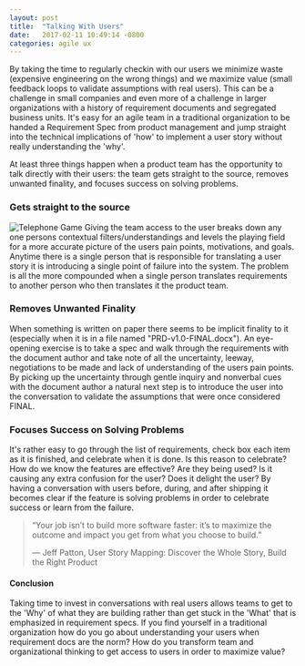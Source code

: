```yaml
---
layout: post
title:  "Talking With Users"
date:   2017-02-11 10:49:14 -0800
categories: agile ux
---
```

By taking the time to regularly checkin with our users we minimize waste (expensive engineering on the wrong things) and we maximize value (small feedback loops to validate assumptions with real users).  This can be a challenge in small companies and even more of a challenge in larger organizations with a history of requirement documents and segregated business units.  It's easy for an agile team in a traditional organization to be handed a Requirement Spec from product management and jump straight into the technical implications of 'how' to implement a user story without really understanding the 'why'.  

At least three things happen when a product team has the opportunity to talk directly with their users: the team gets straight to the source, removes unwanted finality, and focuses success on solving problems.

### Gets straight to the source
![Telephone Game]({{site.url}}/assets/user-communication.jpg)
 Giving the team access to the user breaks down any one persons contextual filters/understandings and levels the playing field for a more accurate picture of the users pain points, motivations, and goals.  Anytime there is a single person that is responsible for translating a user story it is introducing a single point of failure into the system.  The problem is all the more compounded when a single person translates requirements to another person who then translates it the product team.  


### Removes Unwanted Finality
When something is written on paper there seems to be implicit finality to it (especially when it is in a file named "PRD-v1.0-FINAL.docx").  An eye-opening exercise is to take a spec and walk through the requirements with the document author and take note of all the uncertainty, leeway, negotiations to be made and lack of understanding of the users pain points.  By picking up the uncertainty through gentle inquiry and nonverbal cues with the document author a natural next step is to introduce the user into the conversation to validate the assumptions that were once considered FINAL.

### Focuses Success on Solving Problems
It's rather easy to go through the list of requirements, check box each item as it is finished, and celebrate when it is done.  Is this reason to celebrate? How do we know the features are effective? Are they being used? Is it causing any extra confusion for the user? Does it delight the user? By having a conversation with users before, during, and after shipping it becomes clear if the feature is solving problems in order to celebrate success or learn from the failure.

> “Your job isn’t to build more software faster: it’s to maximize the outcome and impact you get from what you choose to build.”
>
>― Jeff Patton, User Story Mapping: Discover the Whole Story, Build the Right Product


#### Conclusion
Taking time to invest in conversations with real users allows teams to get to the 'Why' of what they are building rather than get stuck in the 'What' that is emphasized in requirement specs.   If you find yourself in a traditional organization how do you go about understanding your users when requirement docs are the norm?  How do you transform team and organizational thinking to get access to users in order to maximize value?
